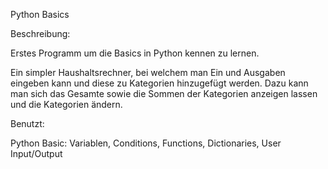 Python Basics

Beschreibung:

Erstes Programm um die Basics in Python kennen zu lernen.

Ein simpler Haushaltsrechner, bei welchem man Ein und Ausgaben eingeben kann und diese zu Kategorien hinzugefügt werden.
Dazu kann man sich das Gesamte sowie die Sommen der Kategorien anzeigen lassen und die Kategorien ändern.

Benutzt:

Python Basic: Variablen, Conditions, Functions, Dictionaries, User Input/Output
